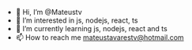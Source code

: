 - 👋  Hi, I’m @Mateustv
- 👀 I’m interested in js, nodejs, react, ts
- 🌱 I’m currently learning js, nodejs, react and ts
- 📫 How to reach me mateustavarestv@hotmail.com

<!---
Mateustv/Mateustv is a ✨ special ✨ repository because its `README.md` (this file) appears on your GitHub profile.
You can click the Preview link to take a look at your changes.
--->
